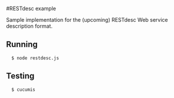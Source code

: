 #RESTdesc example

Sample implementation for the (upcoming) RESTdesc Web service description format.

## Running
      $ node restdesc.js

## Testing
      $ cucumis
